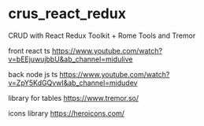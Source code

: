 # crus_react_redux
CRUD with React Redux Toolkit + Rome Tools and Tremor


front 
react ts
https://www.youtube.com/watch?v=bEEjuwujbbU&ab_channel=midulive

back
node js ts
https://www.youtube.com/watch?v=ZpY5KdGQvwI&ab_channel=midudev

library for tables
https://www.tremor.so/

icons library
https://heroicons.com/